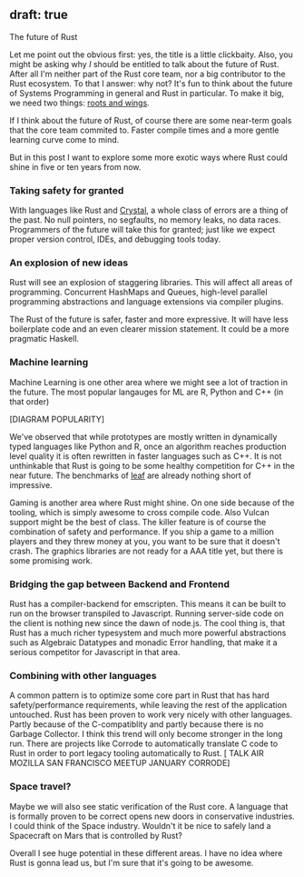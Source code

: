 draft: true
---

The future of Rust

Let me point out the obvious first: yes, the title is a little clickbaity. Also,
you might be asking why *I* should be entitled to talk about the future of Rust. After
all I'm neither part of the Rust core team, nor a big contributor to the Rust
ecosystem. To that I answer: why not? It's fun to think about the future of
Systems Programming in general and Rust in particular. To make it big, we need
two things: [roots and wings](http://www.goodreads.com/quotes/726646-there-are-two-things-children-should-get-from-their-parents).

If I think about the future of Rust, of course there are some near-term goals
that the core team commited to. Faster compile times and a more gentle learning
curve come to mind.

But in this post I want to explore some more exotic ways where Rust could shine in
five or ten years from now.

### Taking safety for granted

With languages like Rust and [Crystal](https://crystal-lang.org/), a whole class of errors are a thing of the past. No null pointers, no segfaults, no memory leaks, no data races.
Programmers of the future will take this for granted; just like we expect
proper version control, IDEs, and debugging tools today.

### An explosion of new ideas

Rust will see an explosion of staggering libraries.
This will affect all areas of programming. Concurrent HashMaps and Queues, high-level parallel programming abstractions and language extensions via compiler plugins.

The Rust of the future is safer, faster and more expressive.
It will have less boilerplate code and an even clearer mission statement.
It could be a more pragmatic Haskell.

### Machine learning

Machine Learning is one other area where we might see a lot of traction in the
future. The most popular langauges for ML are R, Python and C++ (in that order)

[DIAGRAM POPULARITY]

We've observed that while prototypes are mostly written in dynamically typed
languages like Python and R, once an algorithm reaches production level quality
it is often rewritten in faster languages such as C++.
It is not unthinkable that Rust is going to be some healthy competition for C++ in the near future.
The benchmarks of [leaf](https://github.com/autumnai/leaf) are already nothing short of
impressive.

Gaming is another area where Rust might shine. On one side because of the
tooling, which is simply awesome to cross compile code.
Also Vulcan support might be the best of class.
The killer feature is of course the combination of safety and performance. If
you ship a game to a million players and they threw money at you, you want to be sure that it doesn't crash.
The graphics libraries are not ready for a AAA title yet, but there is some
promising work.

### Bridging the gap between Backend and Frontend

Rust has a compiler-backend for emscripten. This means it can be built to run on
the browser transpiled to Javascript.
Running server-side code on the client is nothing new since the dawn of node.js.
The cool thing is, that Rust has a much richer typesystem and much more powerful
abstractions such as Algebraic Datatypes and monadic Error handling, that make
it a serious competitor for Javascript in that area.

### Combining with other languages

A common pattern is to optimize some core part in Rust that has hard safety/performance
requirements, while leaving the rest of the application untouched.
Rust has been proven to work very nicely with other languages. 
Partly because of the C-compatiblity and partly because there is no Garbage
Collector.
I think this trend will only become stronger in the long run.
There are projects like Corrode to automatically translate C code to Rust in
order to port legacy tooling automatically to Rust. [ TALK AIR MOZILLA SAN FRANCISCO
MEETUP JANUARY CORRODE]

### Space travel?

Maybe we will also see static verification of the Rust core. A language that is
formally proven to be correct opens new doors in conservative industries. I
could think of the Space industry. Wouldn't it be nice to safely land a Spacecraft on
Mars that is controlled by Rust?

Overall I see huge potential in these different areas.
I have no idea where Rust is gonna lead us, but I'm sure that it's going to be
awesome.
